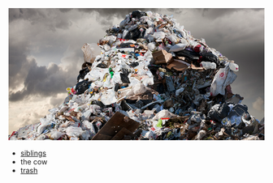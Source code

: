 ![](sky-high-trash.png)


- [siblings](http://sugarcereal.xyz/siblings)
- the cow
- [trash](http://sugarcereal.xyz/trash)
